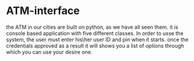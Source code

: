 # ATM-interface
  the ATM in our cities are built on python, as we have all seen them. it is console based application with five different classes. In order to usse the system, the user must enter his\her user ID and pin when it starts. once the credentials approved as a result it will shows you a list of options through which you can use your desire one.
